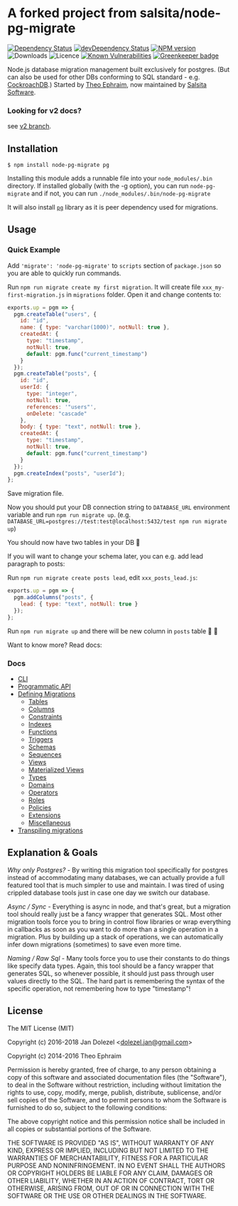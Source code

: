 # A forked project from salsita/node-pg-migrate

[![Dependency Status](https://img.shields.io/david/salsita/node-pg-migrate.svg)](https://david-dm.org/salsita/node-pg-migrate)
[![devDependency Status](https://img.shields.io/david/dev/salsita/node-pg-migrate.svg)](https://david-dm.org/salsita/node-pg-migrate?type=dev)
[![NPM version](https://img.shields.io/npm/v/node-pg-migrate.svg)](https://www.npmjs.com/package/node-pg-migrate)
![Downloads](https://img.shields.io/npm/dm/node-pg-migrate.svg?style=flat)
![Licence](https://img.shields.io/npm/l/node-pg-migrate.svg?style=flat)
[![Known Vulnerabilities](https://snyk.io/test/github/salsita/node-pg-migrate/badge.svg)](https://snyk.io/test/github/salsita/node-pg-migrate)
[![Greenkeeper badge](https://badges.greenkeeper.io/salsita/node-pg-migrate.svg)](https://greenkeeper.io/)

Node.js database migration management built exclusively for postgres. (But can also be used for other DBs conforming to SQL standard - e.g. [CockroachDB](https://github.com/cockroachdb/cockroach).)
Started by [Theo Ephraim](https://github.com/theoephraim/), now maintained by [Salsita Software](https://www.salsitasoft.com/).

### Looking for v2 docs?

see [v2 branch](https://github.com/salsita/node-pg-migrate/tree/v2).

## Installation

    $ npm install node-pg-migrate pg

Installing this module adds a runnable file into your `node_modules/.bin` directory. If installed globally (with the -g option), you can run `node-pg-migrate` and if not, you can run `./node_modules/.bin/node-pg-migrate`

It will also install [`pg`](https://node-postgres.com/) library as it is peer dependency used for migrations.

## Usage

### Quick Example

Add `'migrate': 'node-pg-migrate'` to `scripts` section of `package.json` so you are able to quickly run commands.

Run `npm run migrate create my first migration`. It will create file `xxx_my-first-migration.js` in `migrations` folder.
Open it and change contents to:

```js
exports.up = pgm => {
  pgm.createTable("users", {
    id: "id",
    name: { type: "varchar(1000)", notNull: true },
    createdAt: {
      type: "timestamp",
      notNull: true,
      default: pgm.func("current_timestamp")
    }
  });
  pgm.createTable("posts", {
    id: "id",
    userId: {
      type: "integer",
      notNull: true,
      references: '"users"',
      onDelete: "cascade"
    },
    body: { type: "text", notNull: true },
    createdAt: {
      type: "timestamp",
      notNull: true,
      default: pgm.func("current_timestamp")
    }
  });
  pgm.createIndex("posts", "userId");
};
```

Save migration file.

Now you should put your DB connection string to `DATABASE_URL` environment variable and run `npm run migrate up`.
(e.g. `DATABASE_URL=postgres://test:test@localhost:5432/test npm run migrate up`)

You should now have two tables in your DB :tada:

If you will want to change your schema later, you can e.g. add lead paragraph to posts:

Run `npm run migrate create posts lead`, edit `xxx_posts_lead.js`:

```js
exports.up = pgm => {
  pgm.addColumns("posts", {
    lead: { type: "text", notNull: true }
  });
};
```

Run `npm run migrate up` and there will be new column in `posts` table :tada: :tada:

Want to know more? Read docs:

### Docs

- [CLI](docs/cli.md)
- [Programmatic API](docs/api.md)
- [Defining Migrations](docs/migrations.md)
  - [Tables](docs/tables.md)
  - [Columns](docs/columns.md)
  - [Constraints](docs/constraints.md)
  - [Indexes](docs/indexes.md)
  - [Functions](docs/functions.md)
  - [Triggers](docs/triggers.md)
  - [Schemas](docs/schemas.md)
  - [Sequences](docs/sequences.md)
  - [Views](docs/views.md)
  - [Materialized Views](docs/mViews.md)
  - [Types](docs/types.md)
  - [Domains](docs/domains.md)
  - [Operators](docs/operators.md)
  - [Roles](docs/roles.md)
  - [Policies](docs/policies.md)
  - [Extensions](docs/extensions.md)
  - [Miscellaneous](docs/misc.md)
- [Transpiling migrations](docs/transpiling.md)

## Explanation & Goals

_Why only Postgres?_ - By writing this migration tool specifically for postgres instead of accommodating many databases, we can actually provide a full featured tool that is much simpler to use and maintain. I was tired of using crippled database tools just in case one day we switch our database.

_Async / Sync_ - Everything is async in node, and that's great, but a migration tool should really just be a fancy wrapper that generates SQL. Most other migration tools force you to bring in control flow libraries or wrap everything in callbacks as soon as you want to do more than a single operation in a migration. Plus by building up a stack of operations, we can automatically infer down migrations (sometimes) to save even more time.

_Naming / Raw Sql_ - Many tools force you to use their constants to do things like specify data types. Again, this tool should be a fancy wrapper that generates SQL, so whenever possible, it should just pass through user values directly to the SQL. The hard part is remembering the syntax of the specific operation, not remembering how to type "timestamp"!

## License

The MIT License (MIT)

Copyright (c) 2016-2018 Jan Dolezel &lt;dolezel.jan@gmail.com&gt;

Copyright (c) 2014-2016 Theo Ephraim

Permission is hereby granted, free of charge, to any person obtaining a copy
of this software and associated documentation files (the "Software"), to deal
in the Software without restriction, including without limitation the rights
to use, copy, modify, merge, publish, distribute, sublicense, and/or sell
copies of the Software, and to permit persons to whom the Software is
furnished to do so, subject to the following conditions:

The above copyright notice and this permission notice shall be included in all
copies or substantial portions of the Software.

THE SOFTWARE IS PROVIDED "AS IS", WITHOUT WARRANTY OF ANY KIND, EXPRESS OR
IMPLIED, INCLUDING BUT NOT LIMITED TO THE WARRANTIES OF MERCHANTABILITY,
FITNESS FOR A PARTICULAR PURPOSE AND NONINFRINGEMENT. IN NO EVENT SHALL THE
AUTHORS OR COPYRIGHT HOLDERS BE LIABLE FOR ANY CLAIM, DAMAGES OR OTHER
LIABILITY, WHETHER IN AN ACTION OF CONTRACT, TORT OR OTHERWISE, ARISING FROM,
OUT OF OR IN CONNECTION WITH THE SOFTWARE OR THE USE OR OTHER DEALINGS IN THE
SOFTWARE.
